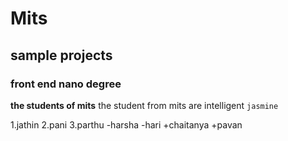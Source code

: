 # Mits
## sample projects
### front end nano degree
**the students of mits**
the student from mits are intelligent
`jasmine`

1.jathin
2.pani
3.parthu
  -harsha
  -hari
  +chaitanya
  +pavan

